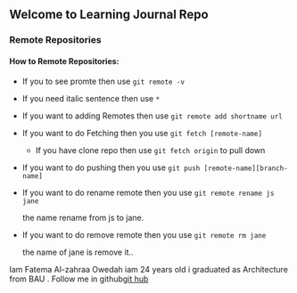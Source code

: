 ## Welcome to Learning Journal Repo
### Remote Repositories 

####  How to Remote Repositories:
* If you to see promte then use `git remote -v`

* If you need italic sentence then use `*`

* If you want to adding Remotes then use `git remote add shortname url`

* If you want to do Fetching then you use `git fetch [remote-name]`

  * If you have clone repo then use `git fetch origin` to pull down
  
* If you want to do pushing then you use `git push [remote-name][branch-name]`

* If you want to do rename remote then you use `git remote rename js jane`

    the name rename from js to jane.
    
* If you want to do remove remote then you use `git remote rm jane`
    
    the name of jane is remove it..
   
 

Iam Fatema Al-zahraa Owedah iam 24 years old  i graduated as Architecture from BAU .
Follow me in github[git hub](https://github.com/fatemaowedah)
